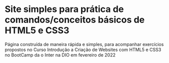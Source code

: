 # Site simples para prática de comandos/conceitos básicos de HTML5 e CSS3
Página construída de maneira rápida e simples, para acompanhar exercícios propostos no Curso Introdução a Criação de Websites com HTML5 e CSS3 no BootCamp da o Inter na DIO em fevereiro de 2022
